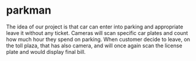 # parkman
The idea of our project is that car can enter into parking and appropriate leave it without any ticket. Cameras will scan specific car plates and count how much hour they spend on parking. When customer decide to leave, on the toll plaza, that has also camera, and will once again scan the license plate and would display final bill. 


